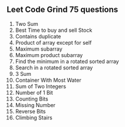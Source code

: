 ## Leet Code Grind 75 questions
1. Two Sum
2. Best Time to buy and sell Stock
3. Contains duplicate
4. Product of array except for self
5. Maximum subarray
6. Maximum product subarray
7. Find the minimum in a rotated sorted array
8. Search in a rotated sorted array
9. 3 Sum
10. Container With Most Water
11. Sum of Two Integers
12. Number of 1 Bit
13. Counting Bits
14. Missing Number
15. Reverse Bits
16. Climbing Stairs
